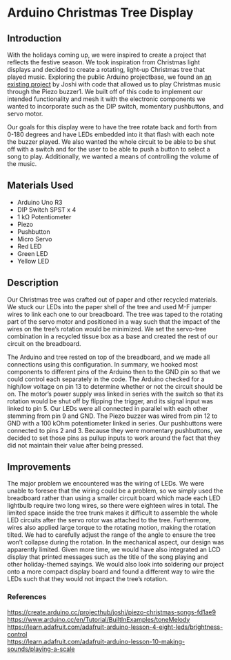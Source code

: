 # Arduino Christmas Tree Display

## Introduction
With the holidays coming up, we were inspired to create a project that reflects the festive season. We took inspiration from Christmas light displays and decided to create a rotating, light-up Christmas tree that played music. Exploring the public Arduino projectbase, we found an [an existing project](https://create.arduino.cc/projecthub/joshi/piezo-christmas-songs-fd1ae9) by Joshi with code that allowed us to play Christmas music through the Piezo buzzer1. We built off of this code to implement our intended functionality and mesh it with the electronic components we wanted to incorporate such as the DIP switch, momentary pushbuttons, and servo motor. 

Our goals for this display were to have the tree rotate back and forth from 0-180 degrees and have LEDs embedded into it that flash with each note the buzzer played. We also wanted the whole circuit to be able to be shut off with a switch and for the user to be able to push a button to select a song to play. Additionally, we wanted a means of controlling the volume of the music.

## Materials Used
* Arduino Uno R3
* DIP Switch SPST x 4
* 1 kΩ Potentiometer
* Piezo
* Pushbutton
* Micro Servo
* Red LED
* Green LED
* Yellow LED

## Description
Our Christmas tree was crafted out of paper and other recycled materials. We stuck our LEDs into the paper shell of the tree and used M-F jumper wires to link each one to our breadboard. The tree was taped to the rotating part of the servo motor and positioned in a way such that the impact of the wires on the tree’s rotation would be minimized. We set the servo-tree combination in a recycled tissue box as a base and created the rest of our circuit on the breadboard.

The Arduino and tree rested on top of the breadboard, and we made all connections using this configuration. In summary, we hooked most components to different pins of the Arduino then to the GND pin so that we could control each separately in the code. The Arduino checked for a high/low voltage on pin 13 to determine whether or not the circuit should be on. The motor’s power supply was linked in series with the switch so that its rotation would be shut off by flipping the trigger, and its signal input was linked to pin 5. Our LEDs were all connected in parallel with each other stemming from pin 9 and GND. The Piezo buzzer was wired from pin 12 to GND with a 100 kOhm potentiometer linked in series. Our pushbuttons were connected to pins 2 and 3. Because they were momentary pushbuttons, we decided to set those pins as pullup inputs to work around the fact that they did not maintain their value after being pressed.

## Improvements
The major problem we encountered was the wiring of LEDs. We were unable to foresee that the wiring could be a problem, so we simply used the breadboard rather than using a smaller circuit board which made each LED lightbulb require two long wires, so there were eighteen wires in total. The limited space inside the tree trunk makes it difficult to assemble the whole LED circuits after the servo rotor was attached to the tree. Furthermore, wires also applied large torque to the rotating motion, making the rotation tilted. We had to carefully adjust the range of the angle to ensure the tree won’t collapse during the rotation. In the mechanical aspect, our design was apparently limited.
Given more time, we would have also integrated an LCD display that printed messages such as the title of the song playing and other holiday-themed sayings. We would also look into soldering our project onto a more compact display board and found a different way to wire the LEDs such that they would not impact the tree’s rotation. 


### References
https://create.arduino.cc/projecthub/joshi/piezo-christmas-songs-fd1ae9 <br>
https://www.arduino.cc/en/Tutorial/BuiltInExamples/toneMelody <br>
https://learn.adafruit.com/adafruit-arduino-lesson-4-eight-leds/brightness-control <br>
https://learn.adafruit.com/adafruit-arduino-lesson-10-making-sounds/playing-a-scale <br>
